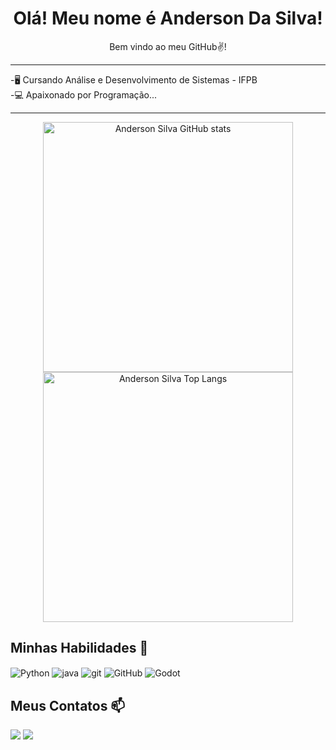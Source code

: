 <div align="center">
<h1> Olá! Meu nome é Anderson Da Silva! </h1>
 Bem vindo ao meu GitHub✌️!
</div>
<hr>
<p>-🖥️ Cursando Análise e Desenvolvimento de Sistemas - IFPB <br>
-💻 Apaixonado por Programação...
</p>
<hr>

<div align="center">
  <img src="https://github-readme-stats.vercel.app/api?username=dogbardoDev&show_icons=true&theme=radical" alt="Anderson Silva GitHub stats" width="400">
  <img src="https://github-readme-stats.vercel.app/api/top-langs/?username=dogbardoDev&theme=radical" alt="Anderson Silva Top Langs" width="400">
</div>


## Minhas Habilidades 💾

<div style="display: inline_block">
  <img align="center" alt="Python" src="https://img.shields.io/badge/Python-14354C?style=for-the-badge&logo=python&logoColor=white)" />
  <img align="center" alt="java" src="https://img.shields.io/badge/Java-ED8B00?style=for-the-badge&logo=openjdk&logoColor=white)" />
  <img align="center" alt="git" src="https://img.shields.io/badge/GIT-E44C30?style=for-the-badge&logo=git&logoColor=white" />
  <img align="center" alt="GitHub" src="https://img.shields.io/badge/GitHub-FCC624?style=for-the-badge&logo=github&logoColor=black" />
  <img align="center" alt="Godot" src="https://img.shields.io/badge/Godot%20Engine-478CBF?style=for-the-badge&logo=godotengine&logoColor=fff"
</div><br/>


## Meus Contatos 📫
<a href = "mailto:anderson.ss1090@gmail.com"><img loading="lazy" src="https://img.shields.io/badge/Gmail-D14836?style=for-the-badge&logo=gmail&logoColor=white" target="_blank"></a>
<a href="https://instagram.com/anderson.ss.dog" target="_blank"><img loading="lazy" src="https://img.shields.io/badge/-Instagram-%23E4405F?style=for-the-badge&logo=instagram&logoColor=white" target="_blank"></a>
